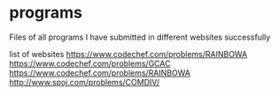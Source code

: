 # programs
Files of all programs I have submitted in different websites successfully

list of websites 
https://www.codechef.com/problems/RAINBOWA
https://www.codechef.com/problems/GCAC
https://www.codechef.com/problems/RAINBOWA
http://www.spoj.com/problems/COMDIV/
